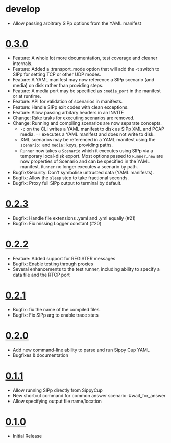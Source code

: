 # develop
  * Allow passing arbitrary SIPp options from the YAML manifest

# [0.3.0](https://github.com/bklang/sippy_cup/compare/v0.2.3...v0.3.0)
* Feature: A whole lot more documentation, test coverage and cleaner internals.
* Feature: Added a :transport_mode option that will add the -t switch to SIPp for setting TCP or other UDP modes.
* Feature: A YAML manifest may now reference a SIPp scenario (and media) on disk rather than providing steps.
* Feature: A media port may be specified as `:media_port` in the manifest or at runtime.
* Feature: API for validation of scenarios in manifests.
* Feature: Handle SIPp exit codes with clean exceptions.
* Feature: Allow passing arbitary headers in an INVITE
* Change: Rake tasks for executing scenarios are removed.
* Change: Running and compiling scenarios are now separate concepts.
  * `-c` on the CLI writes a YAML manifest to disk as SIPp XML and PCAP media. `-r` executes a YAML manifest and does not write to disk.
  * XML scenarios may be referenced in a YAML manifest using the `scenario:` and `media:` keys, providing paths.
  * `Runner` now takes a `Scenario` which it executes using SIPp via a temporary local-disk export. Most options passed to `Runner.new` are now properties of Scenario and can be specified in the YAML manifest. `Runner` no longer executes a scenario by path.
* Bugfix/Security: Don't symbolise untrusted data (YAML manifests).
* Bugfix: Allow the `sleep` step to take fractional seconds.
* Bugfix: Proxy full SIPp output to terminal by default.

# [0.2.3](https://github.com/bklang/sippy_cup/compare/v0.2.2...v0.2.3)
* Bugfix: Handle file extensions .yaml and .yml equally (#21)
* Bugfix: Fix missing Logger constant (#20)

# [0.2.2](https://github.com/bklang/sippy_cup/compare/v0.2.1...v0.2.2)
* Feature: Added support for REGISTER messages
* Bugfix: Enable testing through proxies
* Several enhancements to the test runner, including ability to specify a data file and the RTCP port

# [0.2.1](https://github.com/bklang/sippy_cup/compare/v0.2.0...v0.2.1)
* Bugfix: fix the name of the compiled files
* Bugfix: Fix SIPp arg to enable trace stats

# [0.2.0](https://github.com/bklang/sippy_cup/compare/v0.1.1...v0.2.0)
* Add new command-line ability to parse and run Sippy Cup YAML
* Bugfixes & documentation

# [0.1.1](https://github.com/bklang/sippy_cup/compare/v0.1.0...v0.1.1)
* Allow running SIPp directly from SippyCup
* New shortcut command for common answer scenario: #wait_for_answer
* Allow specifying output file name/location

# [0.1.0](https://github.com/bklang/sippy_cup/releases/tag/v0.1.0)
* Initial Release
